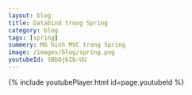 ```yaml
---
layout: blog
title: Databind trong Spring
category: blog
tags: [spring]
summery: Mô hình MVC trong Spring
image: /images/blog/spring.png
youtubeId: SBbOjbIb-UU
---
```

 

{% include youtubePlayer.html id=page.youtubeId %}